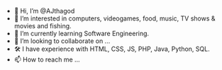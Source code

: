 - 👋 Hi, I’m @AJthagod
- 👀 I’m interested in computers, videogames, food, music, TV shows & movies and fishing.
- 🌱 I’m currently learning Software Engineering.
- 💞️ I’m looking to collaborate on ...
- 🛠  I have experience with HTML, CSS, JS, PHP, Java, Python, SQL.
- 📫 How to reach me ...

<!---
AJthagod/AJthagod is a ✨ special ✨ repository because its `README.md` (this file) appears on your GitHub profile.
You can click the Preview link to take a look at your changes.
--->
